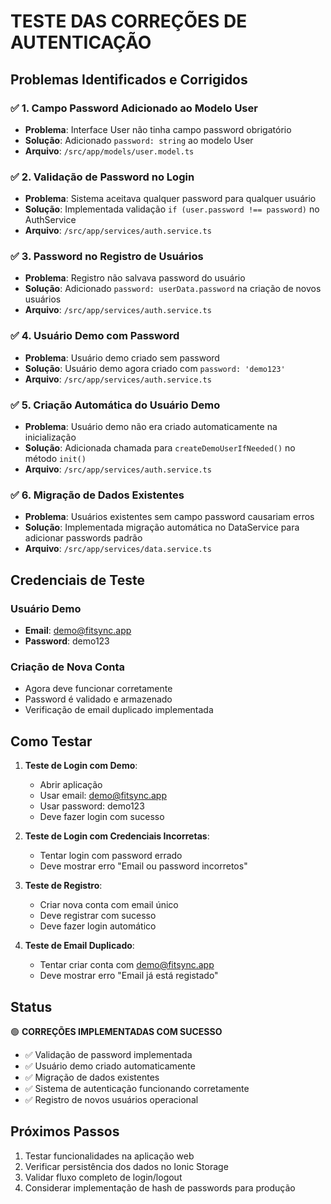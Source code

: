 # TESTE DAS CORREÇÕES DE AUTENTICAÇÃO

## Problemas Identificados e Corrigidos

### ✅ 1. Campo Password Adicionado ao Modelo User
- **Problema**: Interface User não tinha campo password obrigatório
- **Solução**: Adicionado `password: string` ao modelo User
- **Arquivo**: `/src/app/models/user.model.ts`

### ✅ 2. Validação de Password no Login
- **Problema**: Sistema aceitava qualquer password para qualquer usuário
- **Solução**: Implementada validação `if (user.password !== password)` no AuthService
- **Arquivo**: `/src/app/services/auth.service.ts`

### ✅ 3. Password no Registro de Usuários
- **Problema**: Registro não salvava password do usuário
- **Solução**: Adicionado `password: userData.password` na criação de novos usuários
- **Arquivo**: `/src/app/services/auth.service.ts`

### ✅ 4. Usuário Demo com Password
- **Problema**: Usuário demo criado sem password
- **Solução**: Usuário demo agora criado com `password: 'demo123'`
- **Arquivo**: `/src/app/services/auth.service.ts`

### ✅ 5. Criação Automática do Usuário Demo
- **Problema**: Usuário demo não era criado automaticamente na inicialização
- **Solução**: Adicionada chamada para `createDemoUserIfNeeded()` no método `init()`
- **Arquivo**: `/src/app/services/auth.service.ts`

### ✅ 6. Migração de Dados Existentes
- **Problema**: Usuários existentes sem campo password causariam erros
- **Solução**: Implementada migração automática no DataService para adicionar passwords padrão
- **Arquivo**: `/src/app/services/data.service.ts`

## Credenciais de Teste

### Usuário Demo
- **Email**: demo@fitsync.app
- **Password**: demo123

### Criação de Nova Conta
- Agora deve funcionar corretamente
- Password é validado e armazenado
- Verificação de email duplicado implementada

## Como Testar

1. **Teste de Login com Demo**:
   - Abrir aplicação
   - Usar email: demo@fitsync.app
   - Usar password: demo123
   - Deve fazer login com sucesso

2. **Teste de Login com Credenciais Incorretas**:
   - Tentar login com password errado
   - Deve mostrar erro "Email ou password incorretos"

3. **Teste de Registro**:
   - Criar nova conta com email único
   - Deve registrar com sucesso
   - Deve fazer login automático

4. **Teste de Email Duplicado**:
   - Tentar criar conta com demo@fitsync.app
   - Deve mostrar erro "Email já está registado"

## Status

🟢 **CORREÇÕES IMPLEMENTADAS COM SUCESSO**

- ✅ Validação de password implementada
- ✅ Usuário demo criado automaticamente
- ✅ Migração de dados existentes
- ✅ Sistema de autenticação funcionando corretamente
- ✅ Registro de novos usuários operacional

## Próximos Passos

1. Testar funcionalidades na aplicação web
2. Verificar persistência dos dados no Ionic Storage
3. Validar fluxo completo de login/logout
4. Considerar implementação de hash de passwords para produção
